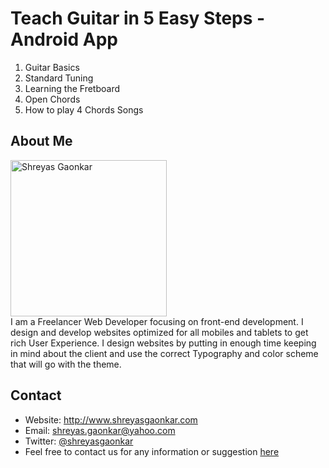 
# Teach Guitar in 5 Easy Steps - Android App
<ol>
  <li>Guitar Basics</li>
  <li>Standard Tuning</li>
  <li>Learning the Fretboard</li>
  <li>Open Chords</li>
  <li>How to play 4 Chords Songs</li>
</ol>

## About Me
<img src="http://beta.shreyasg.com/images/srg.png" width="250" alt="Shreyas Gaonkar"><br />
I am a Freelancer Web Developer focusing on front-end development. I design and develop websites optimized for all mobiles and tablets to get rich User Experience. I design websites by putting in enough time keeping in mind about the client and use the correct Typography and color scheme that will go with the theme.

## Contact

* Website: http://www.shreyasgaonkar.com
* Email: shreyas.gaonkar@yahoo.com
* Twitter: [@shreyasgaonkar](https://twitter.com/shreyasgaonkar "Shreyas Gaonkar on twitter")
* Feel free to contact us for any information or suggestion [here](mailto:shreyas.gaonkar@yahoo.com)
